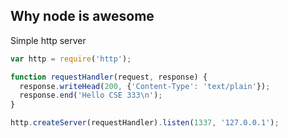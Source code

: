 ##  Why node is awesome

Simple http server

```javascript
var http = require('http');

function requestHandler(request, response) {
  response.writeHead(200, {'Content-Type': 'text/plain'});
  response.end('Hello CSE 333\n');
} 

http.createServer(requestHandler).listen(1337, '127.0.0.1');
```
